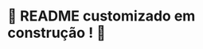 # :construction: README customizado em construção ! :construction:


<!-- # Star Wars Project

Nesse projeto foi desenvolvido uma lista com filtros de planetas do universo de Star Wars usando Context API e Hooks para controlar os estados globais.

 ## Link do deploy:

Habilidades desenvolvidas:

- Context API do React para gerenciar estado.
- Utilização de Hooks para 
- Foram desenvolvidos testes para garantir que sua aplicação possua uma boa cobertura de testes.

-->
